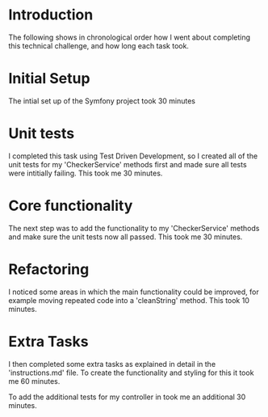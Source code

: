 # Introduction

The following shows in chronological order how I went about completing this technical challenge, and how long each task took.

# Initial Setup

The intial set up of the Symfony project took 30 minutes


# Unit tests

I completed this task using Test Driven Development, so I created all of the unit tests for my 'CheckerService' methods first and made sure all tests were intitially failing. This took me 30 minutes.


# Core functionality

The next step was to add the functionality to my 'CheckerService' methods and make sure the unit tests now all passed. This took me 30 minutes.


# Refactoring

I noticed some areas in which the main functionality could be improved, for example moving repeated code into a 'cleanString' method. This took 10 minutes.

# Extra Tasks

I then completed some extra tasks as explained in detail in the 'instructions.md' file. To create the functionality and styling for this it took me 60 minutes. 

To add the additional tests for my controller in took me an additional 30 minutes.